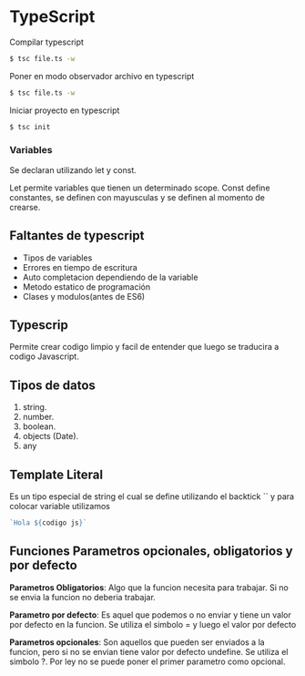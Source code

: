 # TypeScript

Compilar typescript
```bash
$ tsc file.ts -w
```

Poner en modo observador archivo en typescript
```bash
$ tsc file.ts -w
```
Iniciar proyecto en typescript
```bash
$ tsc init
```

### Variables 
Se declaran utilizando let y const.

Let permite variables que tienen un determinado scope.
Const define constantes, se definen con mayusculas y se definen al momento de crearse.

## Faltantes de typescript

- Tipos de variables
- Errores en tiempo de escritura
- Auto completacion dependiendo de la variable
- Metodo estatico de programación
- Clases y modulos(antes de ES6)

## Typescrip 
Permite crear codigo limpio y facil de entender que luego se traducira a codigo Javascript.

## Tipos de datos

1. string.
2. number.
3. boolean.
4. objects (Date).
5. any

## Template Literal
Es un tipo especial de string el cual se define utilizando el backtick `` y para colocar variable utilizamos 
```typescript
`Hola ${codigo js}`  
```
## Funciones Parametros opcionales, obligatorios y por defecto

__Parametros Obligatorios__: Algo que la funcion necesita para trabajar. Si no se envia la funcion no deberia trabajar.

__Parametro por defecto__: Es aquel que podemos o no enviar y tiene un valor por defecto en la funcion. Se utiliza el simbolo = y luego el valor por defecto

__Parametros opcionales__: Son aquellos que pueden ser enviados a la funcion, pero si no se envian tiene valor por defecto undefine. Se utiliza el simbolo ?. Por ley no se puede poner el primer parametro como opcional. 